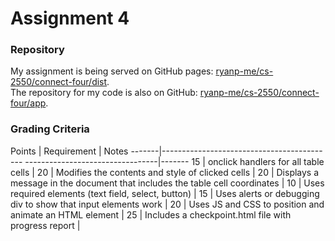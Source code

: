 # Assignment 4

### Repository

My assignment is being served on GitHub pages:
[ryanp-me/cs-2550/connect-four/dist](http://ryanp-me.github.io/cs-2550/connect-four/dist/).  
The repository for my code is also on GitHub:
[ryanp-me/cs-2550/connect-four/app](https://github.com/ryanp-me/cs-2550/tree/master/connect-four/app).

### Grading Criteria

Points | Requirement                                                                 | Notes
-------|------------------------------------------- ---------------------------------|-------
15     | onclick handlers for all table cells                                        |
20     | Modifies the contents and style of clicked cells                            |
20     | Displays a message in the document that includes the table cell coordinates |
10     | Uses required elements (text field, select, button)                         |
15     | Uses alerts or debugging div to show that input elements work               |
20     | Uses JS and CSS to position and animate an HTML element                     |
25     | Includes a checkpoint.html file with progress report                        |
